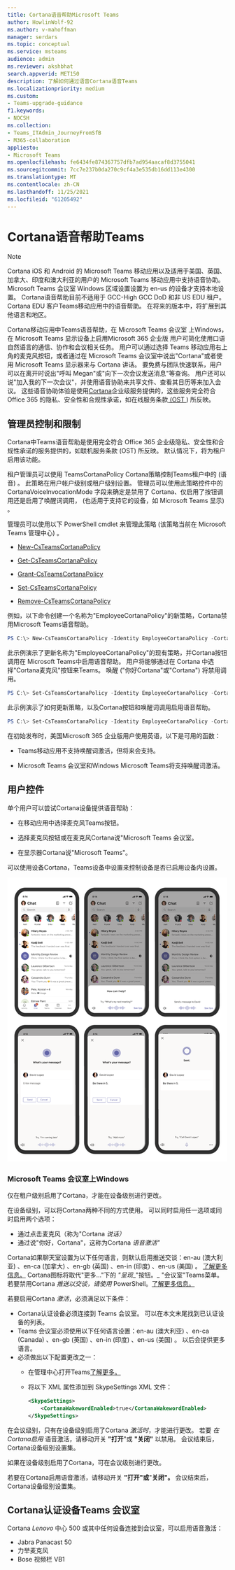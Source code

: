 ```yaml
---
title: Cortana语音帮助Microsoft Teams
author: HowlinWolf-92
ms.author: v-mahoffman
manager: serdars
ms.topic: conceptual
ms.service: msteams
audience: admin
ms.reviewer: akshbhat
search.appverid: MET150
description: 了解如何通过语音Cortana语音Teams
ms.localizationpriority: medium
ms.custom:
- Teams-upgrade-guidance
f1.keywords:
- NOCSH
ms.collection:
- Teams_ITAdmin_JourneyFromSfB
- M365-collaboration
appliesto:
- Microsoft Teams
ms.openlocfilehash: fe6434fe874367757dfb7ad954aacaf8d3755041
ms.sourcegitcommit: 7cc7e237b0da270c9cf4a3e535db16dd113e4300
ms.translationtype: MT
ms.contentlocale: zh-CN
ms.lasthandoff: 11/25/2021
ms.locfileid: "61205492"
---
```

# <a name="cortana-voice-assistance-in-teams"></a>Cortana语音帮助Teams

> [!Note]
> Cortana iOS 和 Android 的 Microsoft Teams 移动应用以及适用于美国、英国、加拿大、印度和澳大利亚的用户的 Microsoft Teams 移动应用中支持语音协助。 Microsoft Teams 会议室 Windows 区域设置设置为 en-us 的设备才支持本地设置。 Cortana语音帮助目前不适用于 GCC-High GCC DoD 和非 US EDU 租户。 Cortana EDU 客户Teams移动应用中的语音帮助。 在将来的版本中，将扩展到其他语言和地区。


Cortana移动应用中Teams语音帮助，在 Microsoft Teams 会议室 上Windows，在 Microsoft Teams 显示设备上启用Microsoft 365 企业版 用户可简化使用口语自然语言的通信、协作和会议相关任务。 用户可以通过选择 Teams 移动应用右上角的麦克风按钮，或者通过在 Microsoft Teams 会议室中说出"Cortana"或者使用 Microsoft Teams 显示器来与 Cortana 讲话。 要免费与团队快速联系，用户可以在离开时说出"呼叫 Megan"或"向下一次会议发送消息"等查询。 用户还可以说"加入我的下一次会议"，并使用语音协助来共享文件、查看其日历等来加入会议。 这些语音协助体验是使用[Cortana](/microsoft-365/admin/misc/cortana-integration?view=o365-worldwide)企业级服务提供的，这些服务完全符合 Office 365 的隐私、安全性和合规性承诺，如在线服务条款[ (OST ](https://www.microsoft.com/licensing/product-licensing/products?rtc=1)) 所反映。

## <a name="admin-control-and-limitations"></a>管理员控制和限制

Cortana中Teams语音帮助是使用完全符合 Office 365 企业级隐私、安全性和合规性承诺的服务提供的，如联机服务条款 (OST) 所反映。 默认情况下，将为租户启用该功能。

租户管理员可以使用 TeamsCortanaPolicy Cortana策略控制Teams租户中的 (语音) 。 此策略在用户帐户级别或租户级别设置。 管理员可以使用此策略控件中的 CortanaVoiceInvocationMode 字段来确定是禁用了 Cortana、仅启用了按钮调用还是启用了唤醒词调用， (也适用于支持它的设备，如 Microsoft Teams 显示) 。

管理员可以使用以下 PowerShell cmdlet 来管理此策略 (该策略当前在 Microsoft Teams 管理中心) 。

- [New-CsTeamsCortanaPolicy](/powershell/module/skype/New-CsTeamsCortanaPolicy)

- [Get-CsTeamsCortanaPolicy](/powershell/module/skype/Get-CsTeamsCortanaPolicy)

- [Grant-CsTeamsCortanaPolicy](/powershell/module/skype/Grant-CsTeamsCortanaPolicy)

- [Set-CsTeamsCortanaPolicy](/powershell/module/skype/Set-CsTeamsCortanaPolicy)

- [Remove-CsTeamsCortanaPolicy](/powershell/module/skype/Remove-CsTeamsCortanaPolicy)

例如，以下命令创建一个名称为"EmployeeCortanaPolicy"的新策略，Cortana禁用Microsoft Teams语音帮助。  

```PowerShell
PS C:\> New-CsTeamsCortanaPolicy -Identity EmployeeCortanaPolicy -CortanaVoiceInvocationMode Disabled
```

此示例演示了更新名称为"EmployeeCortanaPolicy"的现有策略，并Cortana按钮调用在 Microsoft Teams中启用语音帮助。 用户将能够通过在 Cortana 中选择"Cortana麦克风"按钮来Teams。 唤醒 ("你好Cortana"或"Cortana") 将禁用调用。  

```PowerShell
PS C:\> Set-CsTeamsCortanaPolicy -Identity EmployeeCortanaPolicy -CortanaVoiceInvocationMode PushToTalkUserOverride
```

此示例演示了如何更新策略，以及Cortana按钮和唤醒词调用启用语音帮助。

```PowerShell
PS C:\> Set-CsTeamsCortanaPolicy -Identity EmployeeCortanaPolicy -CortanaVoiceInvocationMode WakeWordPushToTalkUserOverride
```

在初始发布时，美国Microsoft 365 企业版用户使用英语，以下是可用的函数：

- Teams移动应用不支持唤醒词激活，但将来会支持。  

- Microsoft Teams 会议室和Windows Microsoft Teams将支持唤醒词激活。

## <a name="user-control"></a>用户控件

单个用户可以尝试Cortana设备提供语音帮助：

- 在移动应用中选择麦克风Teams按钮。

- 选择麦克风按钮或在麦克风Cortana说"Microsoft Teams 会议室。

- 在显示器Cortana说"Microsoft Teams"。

可以使用设备Cortana，Teams设备中设置来控制设备是否已启用设备内设置。

![显示启用移动窗口时移动窗口Cortana。](media/cortana-mobile-sequence.png)

### <a name="microsoft-teams-rooms-on-windows"></a>Microsoft Teams 会议室上Windows

仅在租户级别启用了Cortana，才能在设备级别进行更改。 

在设备级别，可以将Cortana两种不同的方式使用。 可以同时启用任一选项或同时启用两个选项： 
- 通过点击麦克风（称为"Cortana _说话）_
- 通过说"你好，Cortana"，这称为Cortana _语音激活"_

Cortana如果聊天室设置为以下任何语言，则默认启用推送交谈：en-au (澳大利亚) 、en-ca (加拿大) 、en-gb (英国) 、en-in (印度) 、en-us (美国) 。 [了解更多信息。](/MicrosoftTeams/rooms/console#to-apply-your-desired-language) Cortana图标将取代"更多..."下的 _"呈现__"按钮。_ "会议室"Teams菜单。 若要禁用Cortana _推送以交谈，请使用_ PowerShell。[了解更多信息。](/powershell/module/skype/new-csteamscortanapolicy?view=skype-ps#example-1)

若要启用Cortana _激活_，必须满足以下条件：
- Cortana认证设备必须连接到 Teams 会议室。 可以在本文末尾找到已认证设备的列表。
- Teams 会议室必须使用以下任何语言设置：en-au (澳大利亚) 、en-ca (Canada) 、en-gb (英国) 、en-in (印度) 、en-us (美国) 。 以后会提供更多语言。
- 必须做出以下配置更改之一：
  - 在管理中心打开Teams[了解更多。](/microsoftteams/rooms/rooms-manage)
  - 将以下 XML 属性添加到 SkypeSettings XML 文件：

    ```xml
    <SkypeSettings>  
        <CortanaWakewordEnabled>true</CortanaWakewordEnabled>  
    </SkypeSettings> 
    ```
    
在会议级别，只有在设备级别启用了Cortana _激活时_，才能进行更改。  若要 _在Cortana启用_ 语音激活，请移动开关 **"打开**"或 **"关闭"** 以禁用。 会议结束后，Cortana设备级别设置集。


如果在设备级别启用了Cortana，可在会议级别进行更改。

若要在Cortana启用语音激活，请移动开关 **"打开"或**"**关闭"。** 会议结束后，Cortana设备级别设置集。


## <a name="cortana-certified-devices-for-teams-rooms"></a>Cortana认证设备Teams 会议室
Cortana _Lenovo_ 中心 500 或其中任何设备连接到会议室，可以启用语音激活：
- Jabra Panacast 50 
- 力举麦克风
- Bose 视频栏 VB1


